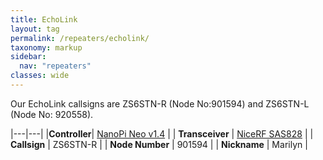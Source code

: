```yaml
---
title: EchoLink
layout: tag
permalink: /repeaters/echolink/
taxonomy: markup
sidebar:
  nav: "repeaters"
classes: wide
---
```


Our EchoLink callsigns are ZS6STN-R (Node No:901594) and ZS6STN-L (Node No: 920558).

|---|---|
|__Controller__| <a href="https://wiki.friendlyelec.com/wiki/index.php/NanoPi_NEO" target="_blank">NanoPi Neo v1.4</a> |
| __Transceiver__ | <a href="https://file.fomille.site/1260815565112336386/1693511984863154178.pdf" target="_blank">NiceRF SAS828</a> |
| __Callsign__ | ZS6STN-R |
| __Node Number__ | 901594 |
| __Nickname__ | Marilyn |
